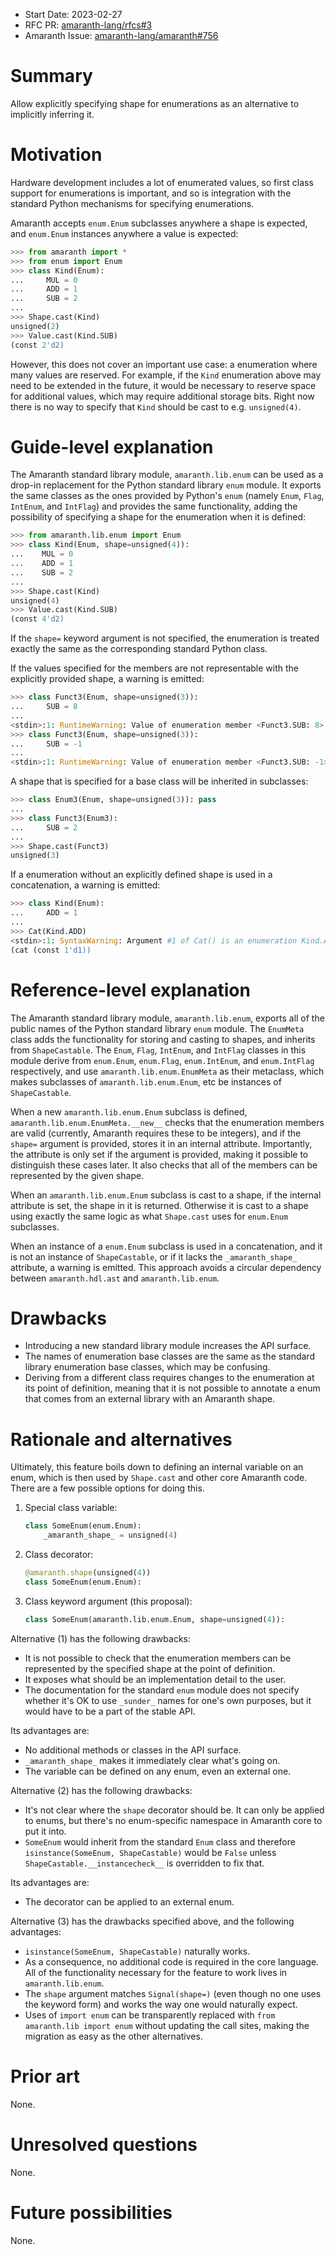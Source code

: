 - Start Date: 2023-02-27
- RFC PR: [amaranth-lang/rfcs#3](https://github.com/amaranth-lang/rfcs/pull/3)
- Amaranth Issue: [amaranth-lang/amaranth#756](https://github.com/amaranth-lang/amaranth/issues/756)

# Summary
[summary]: #summary

Allow explicitly specifying shape for enumerations as an alternative to implicitly inferring it.

# Motivation
[motivation]: #motivation

Hardware development includes a lot of enumerated values, so first class support for enumerations is important, and so is integration with the standard Python mechanisms for specifying enumerations.

Amaranth accepts `enum.Enum` subclasses anywhere a shape is expected, and `enum.Enum` instances anywhere a value is expected:

```python
>>> from amaranth import *
>>> from enum import Enum
>>> class Kind(Enum):
...     MUL = 0
...     ADD = 1
...     SUB = 2
...
>>> Shape.cast(Kind)
unsigned(2)
>>> Value.cast(Kind.SUB)
(const 2'd2)
```

However, this does not cover an important use case: a enumeration where many values are reserved. For example, if the `Kind` enumeration above may need to be extended in the future, it would be necessary to reserve space for additional values, which may require additional storage bits. Right now there is no way to specify that `Kind` should be cast to e.g. `unsigned(4)`.

# Guide-level explanation
[guide-level-explanation]: #guide-level-explanation

The Amaranth standard library module, `amaranth.lib.enum` can be used as a drop-in replacement for the Python standard library `enum` module. It exports the same classes as the ones provided by Python's `enum` (namely `Enum`, `Flag`, `IntEnum`, and `IntFlag`) and provides the same functionality, adding the possibility of specifying a shape for the enumeration when it is defined:

```python
>>> from amaranth.lib.enum import Enum
>>> class Kind(Enum, shape=unsigned(4)):
...    MUL = 0
...    ADD = 1
...    SUB = 2
...
>>> Shape.cast(Kind)
unsigned(4)
>>> Value.cast(Kind.SUB)
(const 4'd2)
```

If the `shape=` keyword argument is not specified, the enumeration is treated exactly the same as the corresponding standard Python class.

If the values specified for the members are not representable with the explicitly provided shape, a warning is emitted:

```python
>>> class Funct3(Enum, shape=unsigned(3)):
...     SUB = 8
...
<stdin>:1: RuntimeWarning: Value of enumeration member <Funct3.SUB: 8> will be truncated to enumeration shape unsigned(3)
>>> class Funct3(Enum, shape=unsigned(3)):
...     SUB = -1
...
<stdin>:1: RuntimeWarning: Value of enumeration member <Funct3.SUB: -1> is signed, but enumeration shape is unsigned(3)
```

A shape that is specified for a base class will be inherited in subclasses:

```python
>>> class Enum3(Enum, shape=unsigned(3)): pass
...
>>> class Funct3(Enum3):
...     SUB = 2
...
>>> Shape.cast(Funct3)
unsigned(3)
```

If a enumeration without an explicitly defined shape is used in a concatenation, a warning is emitted:

```python
>>> class Kind(Enum):
...     ADD = 1
...
>>> Cat(Kind.ADD)
<stdin>:1: SyntaxWarning: Argument #1 of Cat() is an enumeration Kind.ADD without a defined shape used in bit vector context; define the enumeration by inheriting from the class in amaranth.lib.enum and specifying the 'shape=' keyword argument
(cat (const 1'd1))
```

# Reference-level explanation
[reference-level-explanation]: #reference-level-explanation

The Amaranth standard library module, `amaranth.lib.enum`, exports all of the public names of the Python standard library `enum` module. The `EnumMeta` class adds the functionality for storing and casting to shapes, and inherits from `ShapeCastable`. The `Enum`, `Flag`, `IntEnum`, and `IntFlag` classes in this module derive from `enum.Enum`, `enum.Flag`, `enum.IntEnum`, and `enum.IntFlag` respectively, and use `amaranth.lib.enum.EnumMeta` as their metaclass, which makes subclasses of `amaranth.lib.enum.Enum`, etc be instances of `ShapeCastable`.

When a new `amaranth.lib.enum.Enum` subclass is defined, `amaranth.lib.enum.EnumMeta.__new__` checks that the enumeration members are valid (currently, Amaranth requires these to be integers), and if the `shape=` argument is provided, stores it in an internal attribute. Importantly, the attribute is only set if the argument is provided, making it possible to distinguish these cases later. It also checks that all of the members can be represented by the given shape.

When an `amaranth.lib.enum.Enum` subclass is cast to a shape, if the internal attribute is set, the shape in it is returned. Otherwise it is cast to a shape using exactly the same logic as what `Shape.cast` uses for `enum.Enum` subclasses.

When an instance of a `enum.Enum` subclass is used in a concatenation, and it is not an instance of `ShapeCastable`, or if it lacks the `_amaranth_shape_` attribute, a warning is emitted. This approach avoids a circular dependency between `amaranth.hdl.ast` and `amaranth.lib.enum`.

# Drawbacks
[drawbacks]: #drawbacks

* Introducing a new standard library module increases the API surface.
* The names of enumeration base classes are the same as the standard library enumeration base classes, which may be confusing.
* Deriving from a different class requires changes to the enumeration at its point of definition, meaning that it is not possible to annotate a enum that comes from an external library with an Amaranth shape.

# Rationale and alternatives
[rationale-and-alternatives]: #rationale-and-alternatives

Ultimately, this feature boils down to defining an internal variable on an enum, which is then used by `Shape.cast` and other core Amaranth code. There are a few possible options for doing this.

1. Special class variable:

    ```python
    class SomeEnum(enum.Enum):
        _amaranth_shape_ = unsigned(4)
    ```

2. Class decorator:

    ```python
    @amaranth.shape(unsigned(4))
    class SomeEnum(enum.Enum):
    ```

3. Class keyword argument (this proposal):

    ```python
    class SomeEnum(amaranth.lib.enum.Enum, shape=unsigned(4)):
    ```

Alternative (1) has the following drawbacks:
  * It is not possible to check that the enumeration members can be represented by the specified shape at the point of definition.
  * It exposes what should be an implementation detail to the user.
  * The documentation for the standard `enum` module does not specify whether it's OK to use `_sunder_` names for one's own purposes, but it would have to be a part of the stable API.

Its advantages are:
  * No additional methods or classes in the API surface.
  * `_amaranth_shape_` makes it immediately clear what's going on.
  * The variable can be defined on any enum, even an external one.

Alternative (2) has the following drawbacks:
  * It's not clear where the `shape` decorator should be. It can only be applied to enums, but there's no enum-specific namespace in Amaranth core to put it into.
  * `SomeEnum` would inherit from the standard `Enum` class and therefore `isinstance(SomeEnum, ShapeCastable)` would be `False` unless `ShapeCastable.__instancecheck__` is overridden to fix that.

Its advantages are:
  * The decorator can be applied to an external enum.

Alternative (3) has the drawbacks specified above, and the following advantages:
  * `isinstance(SomeEnum, ShapeCastable)` naturally works.
  * As a consequence, no additional code is required in the core language. All of the functionality necessary for the feature to work lives in `amaranth.lib.enum`.
  * The `shape` argument matches `Signal(shape=)` (even though no one uses the keyword form) and works the way one would naturally expect.
  * Uses of `import enum` can be transparently replaced with `from amaranth.lib import enum` without updating the call sites, making the migration as easy as the other alternatives.

# Prior art
[prior-art]: #prior-art

None.

# Unresolved questions
[unresolved-questions]: #unresolved-questions

None.

# Future possibilities
[future-possibilities]: #future-possibilities

None.
